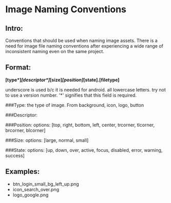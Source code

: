 Image Naming Conventions
=========================

Intro:
------
Conventions that should be used when naming image assets.  There is a need for image file naming conventions after experiencing a wide range of inconsistent naming even on the same project.


Format:
-------
__[type*]_[descriptor*]_[size]_[position]_[state].[filetype]__

underscore is used b/c it is needed for android.  all lowercase letters. try not to use a version number. '*' signifies that this field is required.

###Type: 
the type of image.  From background, icon, logo, button

###Descriptor:

###Position: 
options: [top, right, bottom, left, center, trcorner, tlcorner, brcorner, blcorner]

###Size: 
options: [large, normal, small]

###State: 
options: [up, down, over, active, focus, disabled, error, warning, success]

Examples:
----------
 - btn_login_small_bg_left_up.png
 - icon_search_over.png
 - logo_google.png

